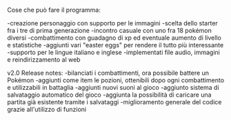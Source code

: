 Cose che può fare il programma:

-creazione personaggio con supporto per le immagini
-scelta dello starter fra i tre di prima generazione
-incontro casuale con uno fra 18 pokémon diversi
-combattimento con guadagno di xp ed eventuale aumento di livello e statistiche
-aggiunti vari "easter eggs" per rendere il tutto più interessante
-supporto per le lingue italiano e inglese
-implementati file audio, immagini e reindirizzamento al web

v2.0 Release notes:
-bilanciati i combattimenti, ora possibile battere un Pokémon
-aggiunti come item le pozioni, ottenibili dopo ogni combattimento e utilizzabili in battaglia
-aggiunti nuovi suoni al gioco
-aggiunto sistema di salvataggio automatico del gioco
-aggiunta la possibilità di caricare una partita già esistente tramite i salvataggi
-miglioramento generale del codice grazie all'utilizzo di funzioni
